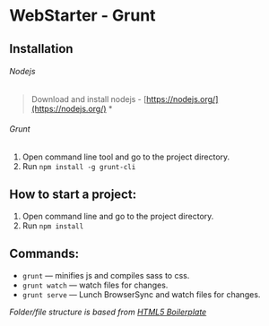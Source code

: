 WebStarter - Grunt
==============================

Installation
------------------------------

###### Nodejs
> Download and install nodejs - [https://nodejs.org/](https://nodejs.org/) *

###### Grunt
1. Open command line tool and go to the project directory.
2. Run `npm install -g grunt-cli`


How to start a project:
------------------------------

1. Open command line and go to the project directory.
2. Run `npm install`


Commands:
------------------------------

* `grunt` — minifies js and compiles sass to css.
* `grunt watch` — watch files for changes.
* `grunt serve` — Lunch BrowserSync and watch files for changes.


*Folder/file structure is based from [HTML5 Boilerplate](https://html5boilerplate.com/)*